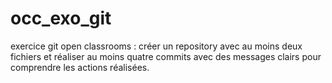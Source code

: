 # occ_exo_git
exercice git open classrooms : créer un repository avec au moins deux fichiers et réaliser au moins quatre commits avec des messages clairs pour comprendre les actions réalisées.
